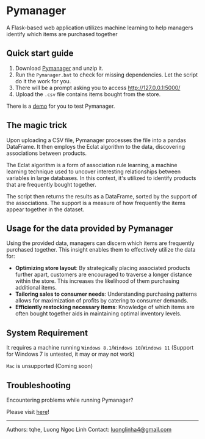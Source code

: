 # Pymanager
A Flask-based web application utilizes machine learning to help managers identify which items are purchased together

## Quick start guide
1. Download [Pymanager](https://github.com/get-wright/Pymanager/archive/refs/heads/main.zip) and unzip it.
2. Run the `Pymanager.bat` to check for missing dependencies. Let the script do it the work for you.  
3. There will be a prompt asking you to access http://127.0.0.1:5000/
4. Upload the `.csv` file contains items bought from the store.

There is a [demo](https://drive.google.com/file/d/1GH25Ta3nKlSzIzbsGxn1y0EZjjbCpSuv/view?usp=sharing) for you to test Pymanager.


## The magic trick

Upon uploading a CSV file, Pymanager processes the file into a pandas DataFrame. It then employs the Eclat algorithm to the data, discovering associations between products.

The Eclat algorithm is a form of association rule learning, a machine learning technique used to uncover interesting relationships between variables in large databases. In this context, it's utilized to identify products that are frequently bought together.

The script then returns the results as a DataFrame, sorted by the support of the associations. The support is a measure of how frequently the items appear together in the dataset.

## Usage for the data provided by Pymanager
Using the provided data, managers can discern which items are frequently purchased together. This insight enables them to effectively utilize the data for:

- **Optimizing store layout**: By strategically placing associated products further apart, customers are encouraged to traverse a longer distance within the store. This increases the likelihood of them purchasing additional items.
- **Tailoring sales to consumer needs**: Understanding purchasing patterns allows for maximization of profits by catering to consumer demands.
- **Efficiently restocking necessary items**: Knowledge of which items are often bought together aids in maintaining optimal inventory levels.

## System Requirement 
It requires a machine running `Windows 8.1`/`Windows 10`/`Windows 11` (Support for Windows 7 is untested, it may or may not work)

`Mac` is unsupported (Coming soon)

## Troubleshooting
Encountering problems while running Pymanager? 

Please visit [here](docs/Troubleshooting.md)!


_____________________________________________________________________
Authors: tqhe, Luong Ngoc Linh
Contact: luonglinha4@gmail.com




 
